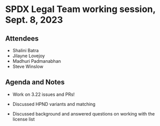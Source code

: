 # SPDX Legal Team working session, Sept. 8, 2023

## Attendees

* Shalini Batra
* Jilayne Lovejoy
* Madhuri Padmanabhan
* Steve Winslow

## Agenda and Notes

* Work on 3.22 issues and PRs!

* Discussed HPND variants and matching

* Discussed background and answered questions on working with the license list
